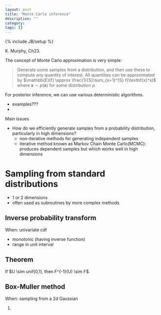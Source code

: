 ```yaml
---
layout: post
title: "Monte Carlo inference"
description: ""
category: 
tags: []
---
```

{% include JB/setup %}

K. Murphy, Ch23.

The concept of Monte Carlo approximation is very simple: 
> Generate some samples from a distribution, and then use these to compute any quantity of interest.
> All quantities can be approximated by $\mathbb{E}[f] \approx \frac{1}{S}\sum_{s=1}^{S} f(\textbf{x}^s)$ where $\textbf{x} \sim p(\textbf{x})$ for some distribution $p$ 

For posterior inference, we can use various deterministic algorithms. 

* examples???
* 



Main issues

* How do we efficiently generate samples from a probability distribution, particularly in high dimensions?
  * non-iterative methods for generating independent samples
  * iterative method known as Markov Chain Monte Carlo(MCMC): produces dependent samples but which works well in high dimensions





# Sampling from standard distributions
* 1 or 2 dimensions
* often used as subroutines by more complex methods

## Inverse probability transform 

When: univariate cdf 
* monotonic (having inverse function)
* range in unit interval

<div class="notice--blue">
<h2>Theorem</h2>
<p>If $U \sim unif(0,1), then F^{-1}(U) \sim F$.</p>
</div>

## Box-Muller method

When: sampling from a 2d Gaussian

1. 
